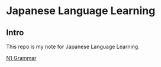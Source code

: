 # Japanese Language Learning

## Intro

This repo is my note for Japanese Language Learning.

[N1 Grammar](./N1_Grammar.md)